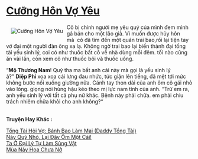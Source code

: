 <a href="https://utruyen.com/truyen/cuong-hon-vo-yeu/19174/" title="Cưỡng Hôn Vợ Yêu"><h1>Cưỡng Hôn Vợ Yêu</h1></a><div style="display:table"><img align="right" style="float: left; padding: 10px;" src="https://utruyen.com/images/story/200x260/cuong-hon-vo-yeu.jpg" alt="Cưỡng Hôn Vợ Yêu">Cô bị chính người mẹ yêu quý của mình đem mình gả bán cho một lão già. Vì muốn được hủy hôn mà  cô đã tìm đến một quán trai bao,rồi lại tiện tay vớ đại một người đàn ông xa lạ. Không ngờ trai bao lại biến thành đại tổng tài yếu sinh lý, coi có như thuõc bất cô về nhà dùng mỗi đêm. tối nào cũng ăn vài lần, còn xem cô như thuốc bôi và thuốc uống.<p></p>“<b>Mộ Thương Nam</b>! Quỷ tha ma bắt anh cái này mà gọi là yếu sinh lý à?" <b>Diệp Phi </b>xoa xoa cái lưng đau nhức, tức giận lên tiếng, đã mệt tới mức không bước nối xuống giường nữa. Cánh tay thon dài của anh ôm cô gái nhỏ vào lòng. giọng nói hùng hậu kéo theo mị lực nam tỉnh của anh. “Trừ em ra, anh yếu sinh lý với tất cả phụ nữ khác. Bệnh này phải chữa. em phải chiu trách nhiêm chữa khỏi cho anh không?“</div><p><br><b>Truyện Hay Khác :</b></p><a href="https://utruyen.com/truyen/tong-tai-hoi-vo-banh-bao-lam-mai-daddy-tong-tai/19177/" alt="Tổng Tài Hỏi Vợ: Bánh Bao Làm Mai (Daddy Tổng Tài)">Tổng Tài Hỏi Vợ: Bánh Bao Làm Mai (Daddy Tổng Tài)</a><br/><a href="https://www.flickr.com/photos/184340401@N07/48818748428/" alt="Này Quỷ Nhỏ, Lại Đây Ôm Một Cái!">Này Quỷ Nhỏ, Lại Đây Ôm Một Cái!</a><br/><a href="https://github.com/quanluxury/ngontinhhot/tree/master/truyenhay/19237/" alt="Ta Ở Đại Lý Tự Làm Sủng Vật">Ta Ở Đại Lý Tự Làm Sủng Vật</a><br/><a href="https://github.com/quanluxury/ngontinhhot/tree/master/truyenhay/19513/" alt="Mùa Này Hoa Chưa Nở">Mùa Này Hoa Chưa Nở</a><br/>